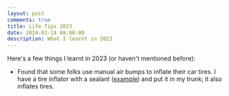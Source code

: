 ```yaml
---
layout: post
comments: true
title: Life Tips 2023
date: 2024-01-14 08:00:00
description: What I learnt in 2023
---
```

Here's a few things I learnt in 2023 (or haven't mentioned before):
  - Found that some folks use manual air bumps to inflate their car tires. I have a tire inflator with a sealant ([example](https://www.griotsgarage.com/12v-tire-inflator-and-repair-system/)) and put it in my trunk; it also inflates tires.
